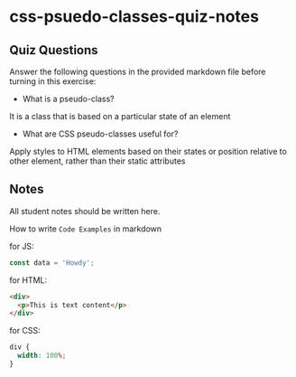 # css-psuedo-classes-quiz-notes

## Quiz Questions

Answer the following questions in the provided markdown file before turning in this exercise:

- What is a pseudo-class?

It is a class that is based on a particular state of an element

- What are CSS pseudo-classes useful for?

Apply styles to HTML elements based on their states or position relative to other element, rather than their static attributes

## Notes

All student notes should be written here.

How to write `Code Examples` in markdown

for JS:

```javascript
const data = 'Howdy';
```

for HTML:

```html
<div>
  <p>This is text content</p>
</div>
```

for CSS:

```css
div {
  width: 100%;
}
```
